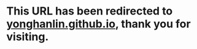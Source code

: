 # This URL has been redirected to [yonghanlin.github.io](https://yonghanlin.github.io/), thank you for visiting.
